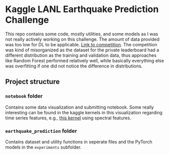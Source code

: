 # Kaggle LANL Earthquake Prediction Challenge

This repo contains some code, mostly utilities, and some models as I was not really actively working on this challenge. The amount of data provided was too low for DL to be applicable. [Link to competition](https://www.kaggle.com/c/LANL-Earthquake-Prediction). The competition was kind of misorganized as the dataset for the private leaderboard had a different distribution as the training and validation data, thus approaches like Random Forest performed relatively well, while basically everything else was overfitting if one did not notice the difference in distributions.

## Project structure
### `notebook` folder
Contains some data visualization and submitting notebook. Some really interesting can be found in the kaggle kernels in this visualization regarding time series features, e.g., [this kernel](https://www.kaggle.com/michael422/spectrogram-convolution) using spectral features.

### `earthquake_prediction` folder
Contains dataset and utility functions in seperate files and the PyTorch models in the `experiments` subfolder. 

